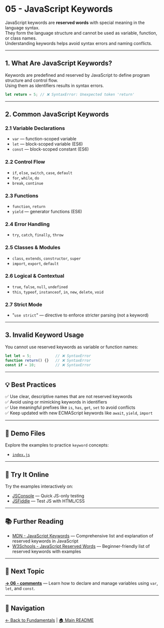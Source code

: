 # 05 - JavaScript Keywords

JavaScript keywords are **reserved words** with special meaning in the language syntax.  
They form the language structure and cannot be used as variable, function, or class names.  
Understanding keywords helps avoid syntax errors and naming conflicts.

---

## 1. What Are JavaScript Keywords?

Keywords are predefined and reserved by JavaScript to define program structure and control flow.  
Using them as identifiers results in syntax errors.

```js
let return = 5; // ❌ SyntaxError: Unexpected token 'return'
```

---

## 2. Common JavaScript Keywords

### 2.1 Variable Declarations

- `var` — function-scoped variable
- `let` — block-scoped variable (ES6)
- `const` — block-scoped constant (ES6)

### 2.2 Control Flow

- `if`, `else`, `switch`, `case`, `default`
- `for`, `while`, `do`
- `break`, `continue`

### 2.3 Functions

- `function`, `return`
- `yield` — generator functions (ES6)

### 2.4 Error Handling

- `try`, `catch`, `finally`, `throw`

### 2.5 Classes & Modules

- `class`, `extends`, `constructor`, `super`
- `import`, `export`, `default`

### 2.6 Logical & Contextual

- `true`, `false`, `null`, `undefined`
- `this`, `typeof`, `instanceof`, `in`, `new`, `delete`, `void`

### 2.7 Strict Mode

- "`use strict`" — directive to enforce stricter parsing (not a keyword)

---

## 3. Invalid Keyword Usage

You cannot use reserved keywords as variable or function names:

```js
let let = 5;           // ❌ SyntaxError
function return() {}   // ❌ SyntaxError
const if = 10;         // ❌ SyntaxError
```

---

## 💡 Best Practices

✅ Use clear, descriptive names that are not reserved keywords  
✅ Avoid using or mimicking keywords in identifiers  
✅ Use meaningful prefixes like `is`, `has`, `get`, `set` to avoid conflicts  
✅ Keep updated with new ECMAScript keywords like `await`, `yield`, `import`  

---

## 📂 Demo Files

Explore the examples to practice `keyword` concepts:

- [`index.js`](index.js)

---

## 🧪 Try It Online

Try the examples interactively on:

- [JSConsole](https://jsconsole.com) — Quick JS-only testing  
- [JSFiddle](https://jsfiddle.net) — Test JS with HTML/CSS

---

## 📚 Further Reading

- [MDN - JavaScript Keywords](https://developer.mozilla.org/en-US/docs/Web/JavaScript/Reference/Lexical_grammar#keywords) — Comprehensive list and explanation of reserved keywords in JavaScript
- [W3Schools - JavaScript Reserved Words](https://www.w3schools.com/js/js_reserved.asp) — Beginner-friendly list of reserved keywords with examples

---

## 🔗 Next Topic

**[→ 06 - comments](../06-comments/README.md)** — Learn how to declare and manage variables using `var`, `let`, and `const`.

---

## 🧭 Navigation

[← Back to Fundamentals](../README.md) | [🏠 Main README](../../README.md)
